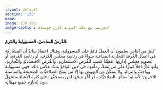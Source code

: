 ```yaml
---
layout: default
section: '130'
name:
image: 130.jpg
image-caption: الجريسي مع ملك السويد كارل جوستاف
---
```


**الدَّرسُ السادسُ: المسؤوليةُ والكرمُ:**

كثيرٌ من الناسِ يعلمونَ أن العملَ قائمٌ على المسؤوليةِ، وهناك اعتقادٌ سائدٌ أن المشاركة في أعمال الغُرفةِ التجارية الصناعية سواءٌ في رئاسةِ مجلسِ الغُرَفِ، أو رئاسةِ الغُرفةِ، أو عضويةِ مجلسِ إدارتِها، مَظِنَّةُ كسبٍ للفُرَصِ الاستثماريةِ، والفُرَصِ الاقتصاديَّةِ والتِّجاريةِ، وأنها تَدُرُّ دَخلاً كبيرًا على مَن يَملِكُ زِمامَها، في حينِ الواقعُ يثبتُ عَكسَ ذلك، فهي مسؤوليةٌ وواجبٌ والتزامٌ، ولا يتمكَّنُ من النهوضِ بها إلا مَن يَمنَحُ الصلاحيَّاتِ الصحيحةَ والمناسبةَ للآخرينَ؛ لأنه لو استأثرَ بالصلاحيَّاتِ، أو أخَّرَ مَنحَها لمن يستحِقُّها، فإن كثرةَ الأعباءِ ستَحولُ دون إنجازِه جميعَ مهمَّاتِه.
